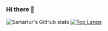 ### Hi there 👋

![Sartartur's GitHub stats](https://github-readme-stats.vercel.app/api?username=sarartur&show_icons=true&theme=graywhite)
[![Top Langs](https://github-readme-stats.vercel.app/api/top-langs/?username=sarartur&layout=compact)](https://github.com/anuraghazra/github-readme-stats)
